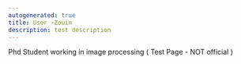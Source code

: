 ```yaml
---
autogenerated: true
title: User ›Zouin
description: test description
---
```


Phd Student working in image processing ( Test Page - NOT official )

